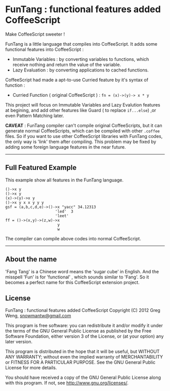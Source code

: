 
# FunTang : functional features added CoffeeScript 

Make CoffeeScript sweeter !

FunTang is a little language that compiles into CoffeeScript. It adds some functional features into CoffeeScript :

* Immutable Variables : by converting variables to functions, which receive nothing and return the value of the variable.
* Lazy Evaluation : by converting applications to cached functions.

CoffeeScript had made a apt-to-use Curried feature by it's syntax of function : 

* Curried Function ( original CoffeeScript ) : `fn = (x)->(y)-> x * y`

This project will focus on Immutable Variables and Lazy Evalution features at begining, and add other features 
like Guard ( to replace `if...else`) ,or even Pattern Matching later.

__CAVEAT__ :  FunTang compiler can't compile original CoffeeScripts, but it can generate normal CoffeeScripts,
which can be compiled with other `.coffee` files. So if you want to use other CoffeeScript libraries 
with FunTang codes, the only way is 'link' them after compiling. This problem may be fixed by adding some 
foreign language features in the near future.
 
----

## Full Featured Example

This example show all features in the FunTang language.

    ()->x y
    ()->x y
    (x)->(y)->x y
    ()->x y x x y y y
    gsf = (a,b,c,d,e)->()->x "yacc" 34.12313
                          'led'  3
                          'leet'
    ff = ()->(x,y)->(z,w)->x 
                           y 
                           w

The compiler can compile above codes into normal CoffeeScript.

----
## About the name

'Fang Tang' is a Chinese word means the 'sugar cube' in English.  And the misspell 'Fun' is for 'functional' ,
which sounds similar to 'Fang'. So it becomes a perfect name for this CoffeeScript extension project.


## License

FunTang : functional features added CoffeeScript 
Copyright (C) 2012 Greg Weng, snowmantw@gmail.com

This program is free software: you can redistribute it and/or modify
it under the terms of the GNU General Public License as published by
the Free Software Foundation, either version 3 of the License, or
(at your option) any later version.

This program is distributed in the hope that it will be useful,
but WITHOUT ANY WARRANTY; without even the implied warranty of
MERCHANTABILITY or FITNESS FOR A PARTICULAR PURPOSE.  See the
GNU General Public License for more details.

You should have received a copy of the GNU General Public License
along with this program.  If not, see <http://www.gnu.org/licenses/>.
